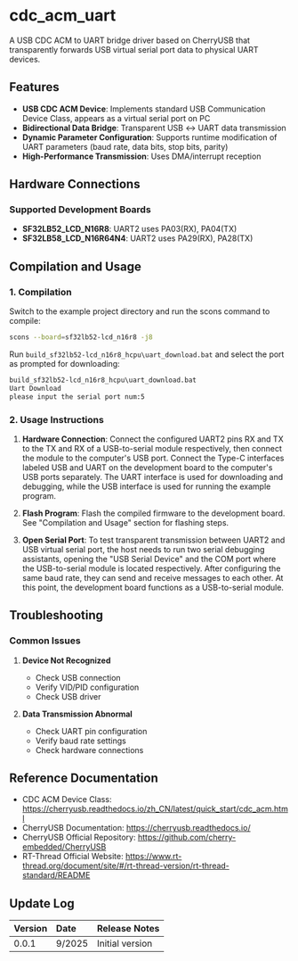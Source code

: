 # cdc_acm_uart

A USB CDC ACM to UART bridge driver based on CherryUSB that transparently forwards USB virtual serial port data to physical UART devices.

## Features

- **USB CDC ACM Device**: Implements standard USB Communication Device Class, appears as a virtual serial port on PC
- **Bidirectional Data Bridge**: Transparent USB ↔ UART data transmission
- **Dynamic Parameter Configuration**: Supports runtime modification of UART parameters (baud rate, data bits, stop bits, parity)
- **High-Performance Transmission**: Uses DMA/interrupt reception

## Hardware Connections

### Supported Development Boards

- **SF32LB52_LCD_N16R8**: UART2 uses PA03(RX), PA04(TX)
- **SF32LB58_LCD_N16R64N4**: UART2 uses PA29(RX), PA28(TX)

## Compilation and Usage

### 1. Compilation

Switch to the example project directory and run the scons command to compile:

```bash
scons --board=sf32lb52-lcd_n16r8 -j8
```

Run `build_sf32lb52-lcd_n16r8_hcpu\uart_download.bat` and select the port as prompted for downloading:

```bash
build_sf32lb52-lcd_n16r8_hcpu\uart_download.bat
Uart Download
please input the serial port num:5
```

### 2. Usage Instructions

1. **Hardware Connection**: Connect the configured UART2 pins RX and TX to the TX and RX of a USB-to-serial module respectively, then connect the module to the computer's USB port. Connect the Type-C interfaces labeled USB and UART on the development board to the computer's USB ports separately. The UART interface is used for downloading and debugging, while the USB interface is used for running the example program.

2. **Flash Program**: Flash the compiled firmware to the development board. See "Compilation and Usage" section for flashing steps.

3. **Open Serial Port**: To test transparent transmission between UART2 and USB virtual serial port, the host needs to run two serial debugging assistants, opening the "USB Serial Device" and the COM port where the USB-to-serial module is located respectively. After configuring the same baud rate, they can send and receive messages to each other. At this point, the development board functions as a USB-to-serial module.

## Troubleshooting

### Common Issues

1. **Device Not Recognized**
   - Check USB connection
   - Verify VID/PID configuration
   - Check USB driver

2. **Data Transmission Abnormal**
   - Check UART pin configuration
   - Verify baud rate settings
   - Check hardware connections

## Reference Documentation

* CDC ACM Device Class: https://cherryusb.readthedocs.io/zh_CN/latest/quick_start/cdc_acm.html
* CherryUSB Documentation: https://cherryusb.readthedocs.io/
* CherryUSB Official Repository: https://github.com/cherry-embedded/CherryUSB
* RT-Thread Official Website: https://www.rt-thread.org/document/site/#/rt-thread-version/rt-thread-standard/README

## Update Log

| Version | Date   | Release Notes |
|:--------|:-------|:--------------|
| 0.0.1   | 9/2025 | Initial version |